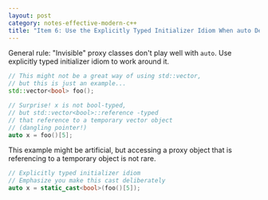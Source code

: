 ```yaml
---
layout: post
category: notes-effective-modern-c++
title: "Item 6: Use the Explicitly Typed Initializer Idiom When auto Deduces Undesired Types"
---
```


General rule: "Invisible" proxy classes don't play well with `auto`.
Use explicitly typed initializer idiom to work around it.

```c++
// This might not be a great way of using std::vector,
// but this is just an example...
std::vector<bool> foo();

// Surprise! x is not bool-typed,
// but std::vector<bool>::reference -typed
// that reference to a temporary vector object
// (dangling pointer!)
auto x = foo()[5];
```

This example might be artificial, but accessing a proxy object that is referencing to a temporary object is not rare.

```c++
// Explicitly typed initializer idiom
// Emphasize you make this cast deliberately
auto x = static_cast<bool>(foo()[5]);
```
